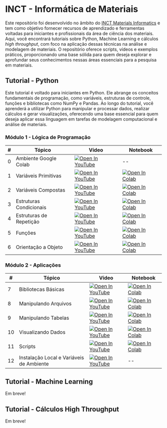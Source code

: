 # INCT - Informática de Materiais
Este repositório foi desenvolvido no âmbito do [INCT Materials Informatics](https://inct-mi.pesquisa.ufabc.edu.br/) e tem como objetivo fornecer recursos de aprendizado e ferramentas voltadas para iniciantes e profissionais da área de ciência dos materiais. Aqui, você encontrará tutoriais sobre Python, Machine Learning e cálculos *high throughput*, com foco na aplicação dessas técnicas na análise e modelagem de materiais. O repositório oferece scripts, vídeos e exemplos práticos, proporcionando uma base sólida para quem deseja explorar e aprofundar seus conhecimentos nessas áreas essenciais para a pesquisa em materiais.

## Tutorial - Python
Este tutorial é voltado para iniciantes em Python. Ele abrange os conceitos fundamentais de programação, como variáveis, estruturas de controle, funções e bibliotecas como NumPy e Pandas. Ao longo do tutorial, você aprenderá a utilizar Python para manipular e processar dados, realizar cálculos e gerar visualizações, oferecendo uma base essencial para quem deseja aplicar essa linguagem em tarefas de modelagem computacional e análise de materiais.


### Módulo 1 - Lógica de Programação

| #  | Tópico                         | Vídeo                                                                                     | Notebook                                                                                                                       |
|----|---------------------------------|---------------------------------------------------------------------------------------------|------------------------------------------------------------------------------------------------------------------------------------|
| 0  | Ambiente Google Colab           | [![Open In YouTube](https://img.shields.io/badge/YouTube-FF0000?logo=youtube&logoColor=white&size=small)](https://youtu.be/QHo10gArJB0)                             |          --                                                                                                                          |
| 1  | Variáveis Primitivas            | [![Open In YouTube](https://img.shields.io/badge/YouTube-FF0000?logo=youtube&logoColor=white&size=small)](https://youtu.be/vkQVRbQKwrU)                             | [![Open In Colab](https://colab.research.google.com/assets/colab-badge.svg)](https://colab.research.google.com/github/simcomat/INCT-MatInfo-Tutoriais/blob/main/notebooks/python_modulo1/01-VariaveisPrimitivas.ipynb) |
| 2  | Variáveis Compostas             | [![Open In YouTube](https://img.shields.io/badge/YouTube-FF0000?logo=youtube&logoColor=white&size=small)](https://youtu.be/xib8G_OwuAw)                             | [![Open In Colab](https://colab.research.google.com/assets/colab-badge.svg)](https://colab.research.google.com/github/simcomat/INCT-MatInfo-Tutoriais/blob/main/notebooks/python_modulo1/02-VariaveisCompostas.ipynb) |
| 3  | Estruturas Condicionais         | [![Open In YouTube](https://img.shields.io/badge/YouTube-FF0000?logo=youtube&logoColor=white&size=small)](https://youtu.be/9OoWkqorVCM)                             | [![Open In Colab](https://colab.research.google.com/assets/colab-badge.svg)](https://colab.research.google.com/github/simcomat/INCT-MatInfo-Tutoriais/blob/main/notebooks/python_modulo1/03-EstruturasCondicionais.ipynb) |
| 4  | Estruturas de Repetição         | [![Open In YouTube](https://img.shields.io/badge/YouTube-FF0000?logo=youtube&logoColor=white&size=small)](https://youtu.be/b-2dwalqrsM)                             | [![Open In Colab](https://colab.research.google.com/assets/colab-badge.svg)](https://colab.research.google.com/github/simcomat/INCT-MatInfo-Tutoriais/blob/main/notebooks/python_modulo1/04-EstruturasdeRepeticao.ipynb) |
| 5  | Funções                         | [![Open In YouTube](https://img.shields.io/badge/YouTube-FF0000?logo=youtube&logoColor=white&size=small)](https://youtu.be/q8NXYvPnBcc)                             | [![Open In Colab](https://colab.research.google.com/assets/colab-badge.svg)](https://colab.research.google.com/github/simcomat/INCT-MatInfo-Tutoriais/blob/main/notebooks/python_modulo1/05-Funcoes.ipynb) |
| 6  | Orientação a Objeto             | [![Open In YouTube](https://img.shields.io/badge/YouTube-FF0000?logo=youtube&logoColor=white&size=small)](https://youtu.be/xzlurdPFvdg)                             | [![Open In Colab](https://colab.research.google.com/assets/colab-badge.svg)](https://colab.research.google.com/github/simcomat/INCT-MatInfo-Tutoriais/blob/main/notebooks/python_modulo1/06-POO.ipynb) |

### Módulo 2 - Aplicações

| #  | Tópico                             | Vídeo                                                                                     | Notebook                                                                                                                       |
|----|------------------------------------|---------------------------------------------------------------------------------------------|------------------------------------------------------------------------------------------------------------------------------------|
| 7  | Bibliotecas Básicas               | [![Open In YouTube](https://img.shields.io/badge/YouTube-FF0000?logo=youtube&logoColor=white&size=small)](https://youtu.be/KhLRw4kkG8g)                             | [![Open In Colab](https://colab.research.google.com/assets/colab-badge.svg)](https://colab.research.google.com/github/simcomat/INCT-MatInfo-Tutoriais/blob/main/notebooks/python_modulo2/07-BibliotecasBasicas.ipynb) |
| 8  | Manipulando Arquivos              | [![Open In YouTube](https://img.shields.io/badge/YouTube-FF0000?logo=youtube&logoColor=white&size=small)](https://youtu.be/yJIlv0Svx7k)                             | [![Open In Colab](https://colab.research.google.com/assets/colab-badge.svg)](https://colab.research.google.com/github/simcomat/INCT-MatInfo-Tutoriais/blob/main/notebooks/python_modulo2/08-ManipulandoArquivos.ipynb) |
| 9  | Manipulando Tabelas               | [![Open In YouTube](https://img.shields.io/badge/YouTube-FF0000?logo=youtube&logoColor=white&size=small)](https://youtu.be/bSf7ULf6k78)                             | [![Open In Colab](https://colab.research.google.com/assets/colab-badge.svg)](https://colab.research.google.com/github/simcomat/INCT-MatInfo-Tutoriais/blob/main/notebooks/python_modulo2/09-ManipulandoTabelas.ipynb) |
| 10 | Visualizando Dados                | [![Open In YouTube](https://img.shields.io/badge/YouTube-FF0000?logo=youtube&logoColor=white&size=small)]( https://youtu.be/pzPXNqNQxi4)                             | [![Open In Colab](https://colab.research.google.com/assets/colab-badge.svg)](https://colab.research.google.com/github/simcomat/INCT-MatInfo-Tutoriais/blob/main/notebooks/python_modulo2/10-VisualizandoDados.ipynb) |
| 11 | Scripts                           | [![Open In YouTube](https://img.shields.io/badge/YouTube-FF0000?logo=youtube&logoColor=white&size=small)](https://youtu.be/6WY5DEtC-Yw)                             | [![Open In Colab](https://colab.research.google.com/assets/colab-badge.svg)](https://colab.research.google.com/github/simcomat/INCT-MatInfo-Tutoriais/blob/main/notebooks/python_modulo2/11-Scripts.ipynb) |
| 12 | Instalação Local e Variáveis de Ambiente       | [![Open In YouTube](https://img.shields.io/badge/YouTube-FF0000?logo=youtube&logoColor=white&size=small)](https://youtu.be/Fgk6aM8QYbI)                |              --                                                                                                            
## Tutorial - Machine Learning

Em breve!

## Tutorial - Cálculos High Throughput

Em breve!
